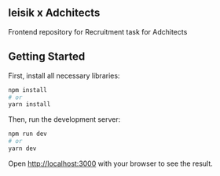 ## leisik x Adchitects

Frontend repository for Recruitment task for Adchitects

## Getting Started

First, install all necessary libraries:

```bash
npm install
# or
yarn install
```

Then, run the development server:

```bash
npm run dev
# or
yarn dev
```

Open [http://localhost:3000](http://localhost:3000) with your browser to see the result.
